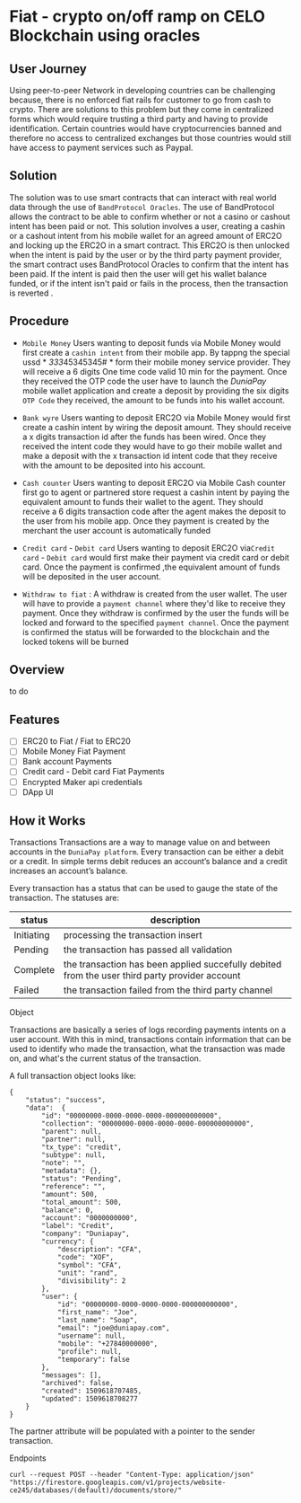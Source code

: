 # Fiat - crypto on/off ramp on CELO Blockchain using oracles 

## User Journey
Using peer-to-peer Network in developing countries can be challenging because, there is no enforced fiat rails for customer to go from cash to crypto. There are solutions to this problem but they come in centralized forms which would require trusting a third party and having to provide identification. Certain countries would have cryptocurrencies banned and therefore no access to centralized exchanges but those countries would still have access to payment services such as Paypal.

## Solution
The solution was to use smart contracts that can interact with real world data through the use of `BandProtocol Oracles`. The use of BandProtocol allows the contract to be able to confirm whether or not a casino or cashout intent has been paid or not.
This solution involves a user, creating a cashin or a cashout intent from his mobile wallet for an agreed amount of ERC2O and locking up the ERC2O in a smart contract. This ERC2O is then unlocked when the intent is paid by the user or by the third party payment provider, the smart contract uses BandProtocol Oracles to confirm that the intent has been paid. If the intent is paid then the user will get his wallet balance funded, or if the intent isn't paid or fails in the process, then the transaction is reverted .

## Procedure
-  `Mobile Money` Users wanting to deposit funds via Mobile Money would first create a `cashin intent` from their mobile app. By tappng the special ussd * *333*45345345# * form their mobile money service provider. They will receive a 6 digits One time code valid 10 min for the payment. Once they received the OTP code the user have to launch the *DuniaPay* mobile wallet application and create a deposit by providing the six digits ` OTP Code` they received, the amount to be funds into his wallet account.

- `Bank wyre` Users wanting to deposit ERC2O via Mobile Money would first create a cashin intent by wiring the deposit amount. They should receive a x digits transaction id after the funds has been wired. Once they received the intent code they would have to go their mobile wallet and make a deposit with the x transaction id intent code that they receive with the amount to be deposited into his account.

- `Cash counter` Users wanting to deposit ERC2O via Mobile Cash counter first go to agent or partnered store request a cashin intent by paying the equivalent amount to funds their wallet to the agent. They should receive a 6 digits transaction code after the agent makes the deposit to the user from his mobile app. Once they payment is created by the merchant the user account is automatically funded

- `Credit card` - `Debit card` Users wanting to deposit ERC2O via`Credit card` - `Debit card` would first make their payment via credit card or debit card. Once the payment is confirmed ,the equivalent amount of funds will be deposited in the user account. 

- `Withdraw to fiat` : A withdraw is created from the user wallet. The user will have to provide a `payment channel` where  they'd like to receive they payment. Once they withdraw is confirmed by the user the funds will be locked and forward to the specified `payment channel`. Once the payment is confirmed the status will be forwarded to the blockchain and the locked tokens will be burned


## Overview

to do

## Features

- [ ] ERC20 to Fiat / Fiat to ERC20
- [ ] Mobile Money Fiat Payment
- [ ] Bank account Payments
- [ ] Credit card - Debit card Fiat Payments
- [ ] Encrypted Maker api credentials
- [ ] DApp UI

## How it Works

Transactions
Transactions are a way to manage value on and between accounts in the `DuniaPay platform`.  Every transaction can be either a debit or a credit. In simple terms debit reduces an account’s balance and a credit increases an account’s balance.

Every transaction has a status that can be used to gauge the state of the transaction. The statuses are:


| status        | description   |
| ------------- | ------------- | 
| Initiating  | processing the transaction insert | 
| Pending     | the transaction has passed all validation      |  
| Complete |the transaction has been applied succefully debited from the user third party provider account  |  
| Failed | the transaction failed from the third party channel   |  




Object

Transactions are basically a series of logs recording payments intents on a user account. With this in mind, transactions contain information that can be used to identify who made the transaction, what the transaction was made on, and what's the current status of the transaction.

A full transaction object looks like:

```
{
    "status": "success",
    "data":  {
        "id": "00000000-0000-0000-0000-000000000000",
        "collection": "00000000-0000-0000-0000-000000000000",
        "parent": null,
        "partner": null,
        "tx_type": "credit",
        "subtype": null,
        "note": "",
        "metadata": {},
        "status": "Pending",
        "reference": "",
        "amount": 500,
        "total_amount": 500,
        "balance": 0,
        "account": "0000000000",
        "label": "Credit",
        "company": "Duniapay",
        "currency": {
            "description": "CFA",
            "code": "XOF",
            "symbol": "CFA",
            "unit": "rand",
            "divisibility": 2
        },
        "user": {
            "id": "00000000-0000-0000-0000-000000000000",
            "first_name": "Joe",
            "last_name": "Soap",
            "email": "joe@duniapay.com",
            "username": null,
            "mobile": "+27840000000",
            "profile": null,
            "temporary": false
        },
        "messages": [],
        "archived": false,
        "created": 1509618707485,
        "updated": 1509618708277
    }
}
```

The partner attribute will be populated with a pointer to the sender transaction.


Endpoints

`curl --request POST --header "Content-Type: application/json" "https://firestore.googleapis.com/v1/projects/website-ce245/databases/(default)/documents/store/"`
